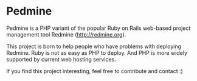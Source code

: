 Pedmine
=======

Pedmine is a PHP variant of the popular Ruby on Rails web-based project management tool Redmine (http://redmine.org).

This project is born to help people who have problems with deploying Redmine. Ruby is not as easy as PHP to deploy. And PHP is more widely supported by current web hosting services.

If you find this project interesting, feel free to contribute and contact :)
